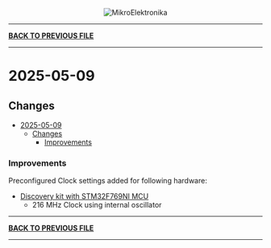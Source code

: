 
<p align="center">
  <img src="http://www.mikroe.com/img/designs/beta/logo_small.png?raw=true" alt="MikroElektronika"/>
</p>

---

**[BACK TO PREVIOUS FILE](../changelog.md)**

---

# 2025-05-09

## Changes

- [2025-05-09](#2025-05-09)
  - [Changes](#changes)
    + [Improvements](#improvements)

### Improvements

Preconfigured Clock settings added for following hardware:

+ [Discovery kit with STM32F769NI MCU](https://www.st.com/content/st_com/en/products/evaluation-tools/product-evaluation-tools/mcu-mpu-eval-tools/stm32-mcu-mpu-eval-tools/stm32-discovery-kits/32f769idiscovery.html)
  + 216 MHz Clock using internal oscillator

---

**[BACK TO PREVIOUS FILE](../changelog.md)**

---
